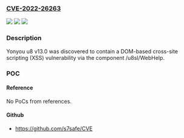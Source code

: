 ### [CVE-2022-26263](https://cve.mitre.org/cgi-bin/cvename.cgi?name=CVE-2022-26263)
![](https://img.shields.io/static/v1?label=Product&message=n%2Fa&color=blue)
![](https://img.shields.io/static/v1?label=Version&message=n%2Fa&color=blue)
![](https://img.shields.io/static/v1?label=Vulnerability&message=n%2Fa&color=brighgreen)

### Description

Yonyou u8 v13.0 was discovered to contain a DOM-based cross-site scripting (XSS) vulnerability via the component /u8sl/WebHelp.

### POC

#### Reference
No PoCs from references.

#### Github
- https://github.com/s7safe/CVE

